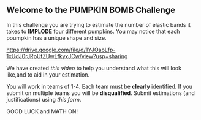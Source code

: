 ## Welcome to the PUMPKIN BOMB Challenge
In this challenge you are trying to estimate the number of elastic bands it takes to **IMPLODE** four different pumpkins. 
You may notice that each poumpkin has a unique shape and size. 

https://drive.google.com/file/d/1YJOabLfp-1xUdJ0rJRpUtZUwLfkyxJCw/view?usp=sharing

We have created *this video* to help you understand what this will look like,and to aid in your estimation. 

You will work in teams of 1-4. Each team must be **clearly** identified. If you submit on multiple teams you will be **disqualified**. Submit estimations (and justifications) using *this form*. 

GOOD LUCK and MATH ON! 
